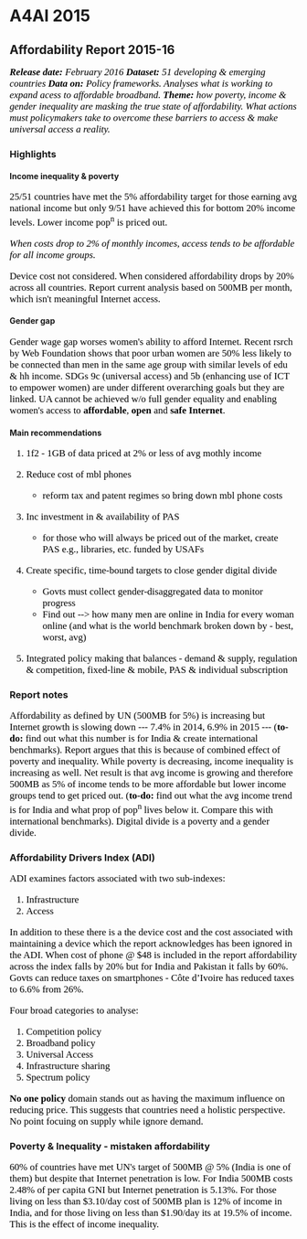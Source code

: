 A4AI 2015
================

<style type="text/css">
p, ul, ol{ /* Normal  */
    font-family: Georgia;
    font-size:17px;
    color: #000
    }
</style>
Affordability Report 2015-16
----------------------------

***Release date:** February 2016*
***Dataset:** 51 developing & emerging countries*
***Data on:** Policy frameworks. Analyses what is working to expand acess to affordable broadband.*
***Theme:** how poverty, income & gender inequality are masking the true state of affordability. What actions must policymakers take to overcome these barriers to access & make universal access a reality.*

### Highlights

#### Income inequality & poverty

25/51 countries have met the 5% affordability target for those earning avg national income but only 9/51 have achieved this for bottom 20% income levels. Lower income pop<sup>n</sup> is priced out.

*When costs drop to 2% of monthly incomes, access tends to be affordable for all income groups.*

Device cost not considered. When considered affordability drops by 20% across all countries. Report current analysis based on 500MB per month, which isn't meaningful Internet access.

#### Gender gap

Gender wage gap worses women's ability to afford Internet. Recent rsrch by Web Foundation shows that poor urban women are 50% less likely to be connected than men in the same age group with similar levels of edu & hh income.
SDGs 9c (universal access) and 5b (enhancing use of ICT to empower women) are under different overarching goals but they are linked. UA cannot be achieved w/o full gender equality and enabling women's access to **affordable**, **open** and **safe Internet**.

#### Main recommendations

1.  1f2 - 1GB of data priced at 2% or less of avg mothly income
2.  Reduce cost of mbl phones
    -   reform tax and patent regimes so bring down mbl phone costs

3.  Inc investment in & availability of PAS
    -   for those who will always be priced out of the market, create PAS e.g., libraries, etc. funded by USAFs

4.  Create specific, time-bound targets to close gender digital divide
    -   Govts must collect gender-disaggregated data to monitor progress
    -   Find out --&gt; how many men are online in India for every woman online (and what is the world benchmark broken down by - best, worst, avg)

5.  Integrated policy making that balances - demand & supply, regulation & competition, fixed-line & mobile, PAS & individual subscription

### Report notes

Affordability as defined by UN (500MB for 5%) is increasing but Internet growth is slowing down --- 7.4% in 2014, 6.9% in 2015 --- (**to-do:** find out what this number is for India & create international benchmarks). Report argues that this is because of combined effect of poverty and inequality. While poverty is decreasing, income inequality is increasing as well. Net result is that avg income is growing and therefore 500MB as 5% of income tends to be more affordable but lower income groups tend to get priced out. (**to-do:** find out what the avg income trend is for India and what prop of pop<sup>n</sup> lives below it. Compare this with international benchmarks).
Digital divide is a poverty and a gender divide.

### Affordability Drivers Index (ADI)

ADI examines factors associated with two sub-indexes:
1. Infrastructure
2. Access

In addition to these there is a the device cost and the cost associated with maintaining a device which the report acknowledges has been ignored in the ADI. When cost of phone @ $48 is included in the report affordability across the index falls by 20% but for India and Pakistan it falls by 60%. Govts can reduce taxes on smartphones - Côte d’Ivoire has reduced taxes to 6.6% from 26%.

Four broad categories to analyse:
1. Competition policy
2. Broadband policy
3. Universal Access
4. Infrastructure sharing
5. Spectrum policy

**No one policy** domain stands out as having the maximum influence on reducing price. This suggests that countries need a holistic perspective. No point focuing on supply while ignore demand.

### Poverty & Inequality - mistaken affordability

60% of countries have met UN's target of 500MB @ 5% (India is one of them) but despite that Internet penetration is low. For India 500MB costs 2.48% of per capita GNI but Internet penetration is 5.13%. For those living on less than $3.10/day cost of 500MB plan is 12% of income in India, and for those living on less than $1.90/day its at 19.5% of income. This is the effect of income inequality.

